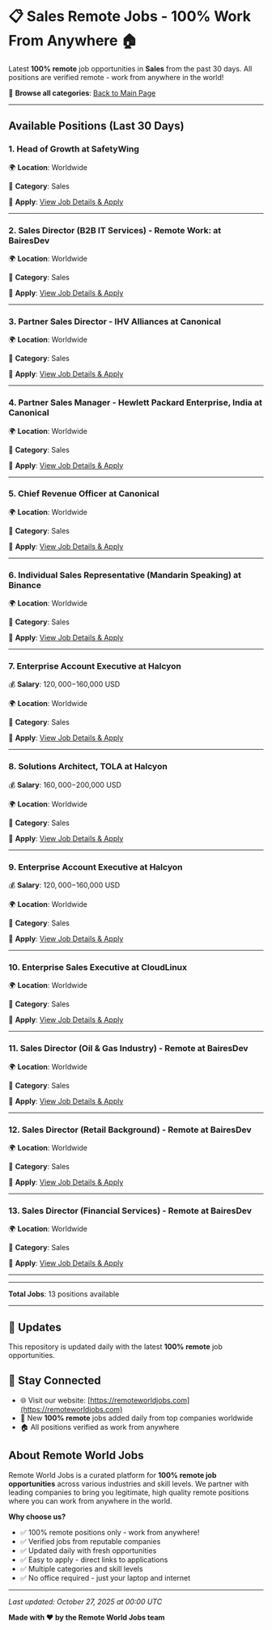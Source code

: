 # 📋 Sales Remote Jobs - 100% Work From Anywhere 🏠

Latest **100% remote** job opportunities in **Sales** from the past 30 days. All positions are verified remote - work from anywhere in the world!

🔗 **Browse all categories**: [Back to Main Page](README.md)

---

## Available Positions (Last 30 Days)

### 1. Head of Growth at SafetyWing

🌍 **Location**: Worldwide

📍 **Category**: Sales

🔗 **Apply**: [View Job Details & Apply](https://remoteworldjobs.com/head-of-growth-safetywing)

---

### 2. Sales Director (B2B IT Services) - Remote Work: at BairesDev

🌍 **Location**: Worldwide

📍 **Category**: Sales

🔗 **Apply**: [View Job Details & Apply](https://remoteworldjobs.com/sales-director-remote-work-bairesdev)

---

### 3. Partner Sales Director - IHV Alliances at Canonical

🌍 **Location**: Worldwide

📍 **Category**: Sales

🔗 **Apply**: [View Job Details & Apply](https://remoteworldjobs.com/partner-sales-director-ihv-alliances-canonical)

---

### 4. Partner Sales Manager - Hewlett Packard Enterprise, India at Canonical

🌍 **Location**: Worldwide

📍 **Category**: Sales

🔗 **Apply**: [View Job Details & Apply](https://remoteworldjobs.com/partner-sales-manager-hewlett-packard-enterprise-india-canonical)

---

### 5. Chief Revenue Officer at Canonical

🌍 **Location**: Worldwide

📍 **Category**: Sales

🔗 **Apply**: [View Job Details & Apply](https://remoteworldjobs.com/chief-revenue-officer-canonical)

---

### 6. Individual Sales Representative (Mandarin Speaking) at Binance

🌍 **Location**: Worldwide

📍 **Category**: Sales

🔗 **Apply**: [View Job Details & Apply](https://remoteworldjobs.com/individual-sales-representative-binance)

---

### 7. Enterprise Account Executive at Halcyon

💰 **Salary**: $120,000-$160,000 USD

🌍 **Location**: Worldwide

📍 **Category**: Sales

🔗 **Apply**: [View Job Details & Apply](https://remoteworldjobs.com/enterprise-account-executive-remote-halcyon)

---

### 8. Solutions Architect, TOLA at Halcyon

💰 **Salary**: $160,000-$200,000 USD

🌍 **Location**: Worldwide

📍 **Category**: Sales

🔗 **Apply**: [View Job Details & Apply](https://remoteworldjobs.com/solutions-architect-tola-halcyon)

---

### 9. Enterprise Account Executive at Halcyon

💰 **Salary**: $120,000-$160,000 USD

🌍 **Location**: Worldwide

📍 **Category**: Sales

🔗 **Apply**: [View Job Details & Apply](https://remoteworldjobs.com/enterprise-account-executive-halcyon)

---

### 10. Enterprise Sales Executive at CloudLinux

🌍 **Location**: Worldwide

📍 **Category**: Sales

🔗 **Apply**: [View Job Details & Apply](https://remoteworldjobs.com/enterprise-sales-executive-cloudlinux)

---

### 11. Sales Director (Oil & Gas Industry) - Remote at BairesDev

🌍 **Location**: Worldwide

📍 **Category**: Sales

🔗 **Apply**: [View Job Details & Apply](https://remoteworldjobs.com/sales-director-full-time-bairesdev)

---

### 12. Sales Director (Retail Background) - Remote at BairesDev

🌍 **Location**: Worldwide

📍 **Category**: Sales

🔗 **Apply**: [View Job Details & Apply](https://remoteworldjobs.com/sales-director-remote-bairesdev)

---

### 13. Sales Director (Financial Services) - Remote at BairesDev

🌍 **Location**: Worldwide

📍 **Category**: Sales

🔗 **Apply**: [View Job Details & Apply](https://remoteworldjobs.com/sales-director-bairesdev)

---


---

**Total Jobs**: 13 positions available

---

## 🔄 Updates

This repository is updated daily with the latest **100% remote** job opportunities.

## 📧 Stay Connected

- 🌐 Visit our website: [https://remoteworldjobs.com](https://remoteworldjobs.com)
- 💼 New **100% remote** jobs added daily from top companies worldwide
- 🏠 All positions verified as work from anywhere

## About Remote World Jobs

Remote World Jobs is a curated platform for **100% remote job opportunities** across various industries and skill levels. We partner with leading companies to bring you legitimate, high quality remote positions where you can work from anywhere in the world.

**Why choose us?**
- ✅ 100% remote positions only - work from anywhere!
- ✅ Verified jobs from reputable companies
- ✅ Updated daily with fresh opportunities
- ✅ Easy to apply - direct links to applications
- ✅ Multiple categories and skill levels
- ✅ No office required - just your laptop and internet

---

_Last updated: October 27, 2025 at 00:00 UTC_

**Made with ❤️ by the Remote World Jobs team**
